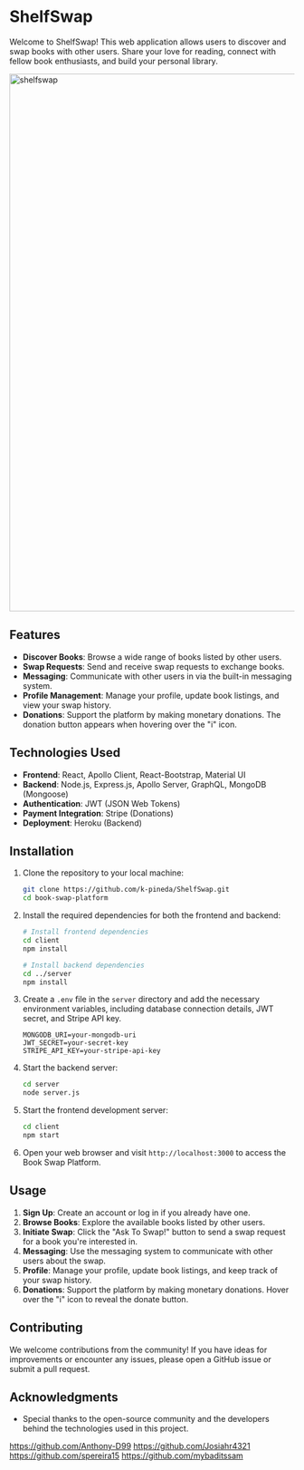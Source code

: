 # ShelfSwap
Welcome to ShelfSwap! This web application allows users to discover and swap books with other users. Share your love for reading, connect with fellow book enthusiasts, and build your personal library.

<img width="949" alt="shelfswap" src="https://github.com/k-pineda/ShelfSwap/assets/128410226/77ffbad2-3ddf-4a41-b2a0-48e2435faead">


## Features

- **Discover Books**: Browse a wide range of books listed by other users.
- **Swap Requests**: Send and receive swap requests to exchange books.
- **Messaging**: Communicate with other users in via the built-in messaging system.
- **Profile Management**: Manage your profile, update book listings, and view your swap history.
- **Donations**: Support the platform by making monetary donations. The donation button appears when hovering over the "i" icon.

## Technologies Used

- **Frontend**: React, Apollo Client, React-Bootstrap, Material UI
- **Backend**: Node.js, Express.js, Apollo Server, GraphQL, MongoDB (Mongoose)
- **Authentication**: JWT (JSON Web Tokens)
- **Payment Integration**: Stripe (Donations)
- **Deployment**: Heroku (Backend)

## Installation

1. Clone the repository to your local machine:

   ```bash
   git clone https://github.com/k-pineda/ShelfSwap.git
   cd book-swap-platform
   ```

2. Install the required dependencies for both the frontend and backend:

   ```bash
   # Install frontend dependencies
   cd client
   npm install

   # Install backend dependencies
   cd ../server
   npm install
   ```

3. Create a `.env` file in the `server` directory and add the necessary environment variables, including database connection details, JWT secret, and Stripe API key.

   ```env
   MONGODB_URI=your-mongodb-uri
   JWT_SECRET=your-secret-key
   STRIPE_API_KEY=your-stripe-api-key
   ```

4. Start the backend server:

   ```bash
   cd server
   node server.js
   ```

5. Start the frontend development server:

   ```bash
   cd client
   npm start
   ```

6. Open your web browser and visit `http://localhost:3000` to access the Book Swap Platform.

## Usage

1. **Sign Up**: Create an account or log in if you already have one.
2. **Browse Books**: Explore the available books listed by other users.
3. **Initiate Swap**: Click the "Ask To Swap!" button to send a swap request for a book you're interested in.
4. **Messaging**: Use the messaging system to communicate with other users about the swap.
5. **Profile**: Manage your profile, update book listings, and keep track of your swap history.
6. **Donations**: Support the platform by making monetary donations. Hover over the "i" icon to reveal the donate button.

## Contributing

We welcome contributions from the community! If you have ideas for improvements or encounter any issues, please open a GitHub issue or submit a pull request.

## Acknowledgments

- Special thanks to the open-source community and the developers behind the technologies used in this project. 

https://github.com/Anthony-D99
https://github.com/Josiahr4321
https://github.com/spereira15
https://github.com/mybaditssam
